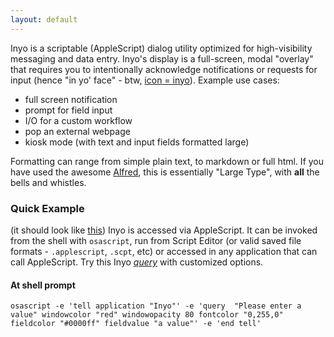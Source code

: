 ```yaml
---
layout: default
---
```


Inyo is a scriptable (AppleScript) dialog utility optimized for high-visibility messaging and data entry. Inyo's display is a full-screen, modal "overlay" that requires you to intentionally acknowledge notifications or requests for input (hence "in yo' face" - btw, [icon = inyo](#icon)). Example use cases:

* full screen notification
* prompt for field input
* I/O for a custom workflow
* pop an external webpage
* kiosk mode (with text and input fields formatted large)

Formatting can range from simple plain text, to markdown or full html. If you have used the awesome [Alfred](http://www.alfredapp.com/), this is essentially "Large Type", with **all** the bells and whistles.

### Quick Example
(it should look like [this](https://cloud.githubusercontent.com/assets/968047/5717560/93be41ac-9ab7-11e4-8d4d-d84a20c25a64.png))
Inyo is accessed via AppleScript. It can be invoked from the shell with `osascript`, run from Script Editor (or valid saved file formats - `.applescript`, `.scpt`, etc) or accessed in any application that can call AppleScript.
Try this Inyo [_query_](#query) with customized options.

#### At shell prompt

~~~shell
osascript -e 'tell application "Inyo"' -e 'query  "Please enter a value" windowcolor "red" windowopacity 80 fontcolor "0,255,0" fieldcolor "#0000ff" fieldvalue "a value"' -e 'end tell'
~~~

